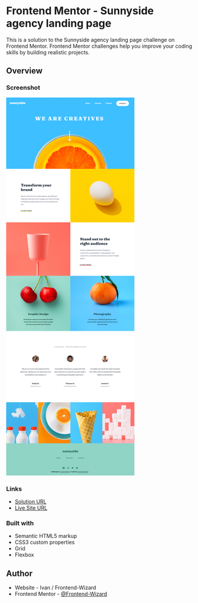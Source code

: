# Frontend Mentor - Sunnyside agency landing page

This is a solution to the Sunnyside agency landing page challenge on Frontend Mentor. Frontend Mentor challenges help you improve your coding skills by building realistic projects. 

## Overview

### Screenshot

![](Images/screenshot.png)

### Links

- [Solution URL](https://github.com/Frontend-Wizard/Sunnyside-agency-landing-page)
- [Live Site URL](https://Frontend-Wizard.github.io/Sunnyside-agency-landing-page)

### Built with

- Semantic HTML5 markup
- CSS3 custom properties
- Grid
- Flexbox

## Author

- Website - Ivan / Frontend-Wizard
- Frontend Mentor - [@Frontend-Wizard](https://www.frontendmentor.io/profile/Frontend-Wizard)
